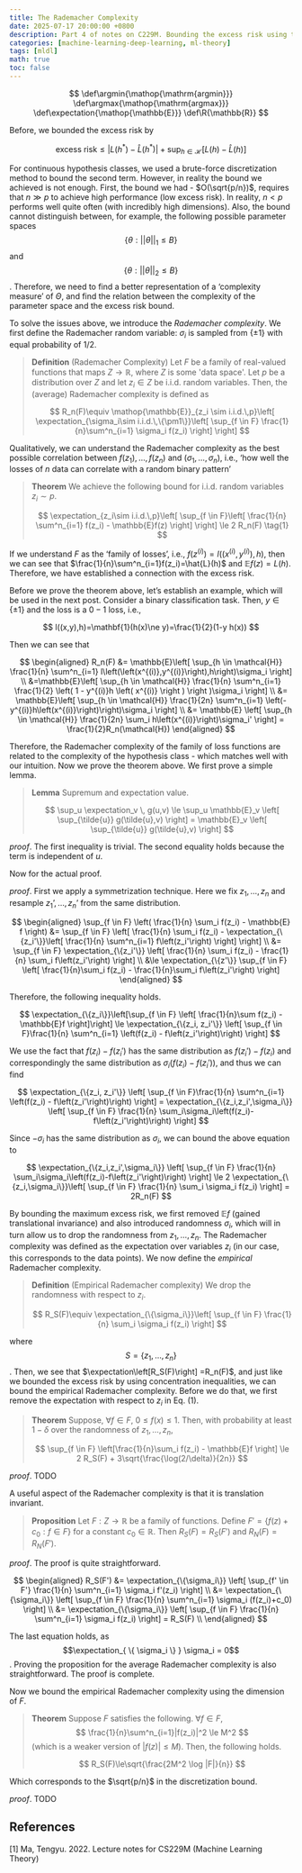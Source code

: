 ```yaml
---
title: The Rademacher Complexity
date: 2025-07-17 20:00:00 +0800
description: Part 4 of notes on C229M. Bounding the excess risk using the Rademacher complexity.
categories: [machine-learning-deep-learning, ml-theory]
tags: [mldl]
math: true
toc: false
---
```


$$
    \def\argmin{\mathop{\mathrm{argmin}}}
    \def\argmax{\mathop{\mathrm{argmax}}}
    \def\expectation{\mathop{\mathbb{E}}}
    \def\R{\mathbb{R}}
$$

Before, we bounded the excess risk by

$$
\text{excess risk} \le \left|L(h^*)-\hat{L}(h^*)\right|+\sup_{h \in \mathcal{H}} \left[L(h) - \hat{L}(h)\right]
$$

For continuous hypothesis classes, we used a brute-force discretization method to bound the second term. However, in reality the bound we achieved is not enough. First, the bound we had - $O(\sqrt{p/n})$, requires that $n \gg p$ to achieve high performance (low excess risk). In reality, $n < p$ performs well quite often (with incredibly high dimensions). Also, the bound cannot distinguish between, for example, the following possible parameter spaces
$$
\{\theta:||\theta||_1 \le B\}
$$ 
and 
$$
\{\theta:||\theta||_2 \le B\}
$$
. Therefore, we need to find a better representation of a ‘complexity measure’ of $\Theta$, and find the relation between the complexity of the parameter space and the excess risk bound.

To solve the issues above, we introduce the *Rademacher complexity*. We first define the Rademacher random variable: $\sigma_i$ is sampled from $\{\pm 1\}$ with equal probability of $1/2$.

> **Definition** (Rademacher Complexity) Let $F$ be a family of real-valued functions that maps $Z \to \mathbb{R}$, where $Z$ is some 'data space'. Let $p$ be a distribution over $Z$ and let $z_i \in Z$ be i.i.d. random variables. Then, the (average) Rademacher complexity is defined as
>
>$$
R_n(F)\equiv \mathop{\mathbb{E}}_{z_i \sim i.i.d.\,p}\left[ \expectation_{\sigma_i\sim i.i.d.\,\{\pm1\}}\left[ \sup_{f \in F} \frac{1}{n}\sum^n_{i=1} \sigma_i f(z_i) \right] \right]
>$$

Qualitatively, we can understand the Rademacher complexity as the best possible correlation between $f(z_1),\dots,f(z_n)$ and $(\sigma_1,\dots,\sigma_n)$, i.e., ‘how well the losses of $n$ data can correlate with a random binary pattern’

>**Theorem** We achieve the following bound for i.i.d. random variables $z_i \sim p$.
>
>$$
\expectation_{z_i\sim i.i.d.\,p}\left[ \sup_{f \in F}\left[ \frac{1}{n} \sum^n_{i=1} f(z_i) - \mathbb{E}f(z) \right] \right] \le 2 R_n(F) \tag{1}
>$$

 If we understand $F$ as the ‘family of losses’, i.e., $f(z^{(i)})=l\left(\left(x^{(i)},y^{(i)}\right),h\right)$, then we can see that $\frac{1}{n}\sum^n_{i=1}f(z_i)=\hat{L}(h)$ and $\mathbb{E}f(z) = L(h)$. Therefore, we have established a connection with the excess risk.

Before we prove the theorem above, let’s establish an example, which will be used in the next post. Consider a binary classification task. Then, $y \in \{\pm 1\}$ and the loss is a $0-1$ loss, i.e.,

$$
l((x,y),h)=\mathbf{1}(h(x)\ne y)=\frac{1}{2}(1-y h(x))
$$

Then we can see that

$$
\begin{aligned}
R_n(F) &= \mathbb{E}\left[ \sup_{h \in \mathcal{H}} \frac{1}{n} \sum^n_{i=1} l\left(\left(x^{(i)},y^{(i)}\right),h\right)\sigma_i \right] \\ 
       &=\mathbb{E}\left[ \sup_{h \in \mathcal{H}} \frac{1}{n} \sum^n_{i=1} \frac{1}{2} \left( 1 - y^{(i)}h \left( x^{(i)} \right ) \right )\sigma_i \right] \\ 
       &= \mathbb{E}\left[ \sup_{h \in \mathcal{H}} \frac{1}{2n} \sum^n_{i=1} \left(-y^{(i)}h\left(x^{(i)}\right)\right)\sigma_i \right] \\ 
       &= \mathbb{E} \left[ \sup_{h \in \mathcal{H}} \frac{1}{2n} \sum_i h\left(x^{(i)}\right)\sigma_i' \right] = \frac{1}{2}R_n(\mathcal{H})
\end{aligned}
$$

Therefore, the Rademacher complexity of the family of loss functions are related to the complexity of the hypothesis class - which matches well with our intuition. Now we prove the theorem above. We first prove a simple lemma.

>**Lemma** Supremum and expectation value.
>
>$$
\sup_u \expectation_v \, g(u,v) \le \sup_u \mathbb{E}_v \left[ \sup_{\tilde{u}} g(\tilde{u},v) \right] = \mathbb{E}_v \left[ \sup_{\tilde{u}} g(\tilde{u},v) \right]
>$$

_proof_. The first inequality is trivial. The second equality holds because the term is independent of $u$.

Now for the actual proof.

_proof_. First we apply a symmetrization technique. Here we fix $z_1,\dots,z_n$ and resample $z_1’,\dots,z_n’$ from the same distribution.

$$
\begin{aligned}
\sup_{f \in F} \left( \frac{1}{n} \sum_i f(z_i) - \mathbb{E} f \right) &= \sup_{f \in F} \left[ \frac{1}{n} \sum_i f(z_i) - \expectation_{\{z_i'\}}\left[ \frac{1}{n} \sum^n_{i=1} f\left(z_i'\right) \right] \right] \\ 
&= \sup_{f \in F} \expectation_{\{z_i'\}} \left[ \frac{1}{n} \sum_i f(z_i) - \frac{1}{n} \sum_i f\left(z_i'\right) \right] \\
&\le \expectation_{\{z'\}} \sup_{f \in F} \left[ \frac{1}{n}\sum_i f(z_i) - \frac{1}{n}\sum_i f\left(z_i'\right) \right]
\end{aligned}
$$

Therefore, the following inequality holds.

$$
\expectation_{\{z_i\}}\left[\sup_{f \in F} \left[ \frac{1}{n}\sum f(z_i) - \mathbb{E}f \right]\right]  \le \expectation_{\{z_i, z_i'\}} \left[ \sup_{f \in F}\frac{1}{n} \sum^n_{i=1} \left(f(z_i) - f\left(z_i'\right)\right) \right]
$$

We use the fact that $f(z_i) - f\left(z_i'\right)$ has the same distribution as $f\left(z_i'\right)-f(z_i)$ and correspondingly the same distribution as $\sigma_i\left(f(z_i) - f\left(z_i'\right)\right)$, and thus we can find

$$
\expectation_{\{z_i, z_i'\}} \left[ \sup_{f \in F}\frac{1}{n} \sum^n_{i=1} \left(f(z_i) - f\left(z_i'\right)\right) \right] = \expectation_{\{z_i,z_i',\sigma_i\}} \left[ \sup_{f \in F} \frac{1}{n} \sum_i\sigma_i\left(f(z_i)-f\left(z_i'\right)\right) \right]
$$

Since $-\sigma_i$ has the same distribution as $\sigma_i$, we can bound the above equation to

$$
\expectation_{\{z_i,z_i',\sigma_i\}} \left[ \sup_{f \in F} \frac{1}{n} \sum_i\sigma_i\left(f(z_i)-f\left(z_i'\right)\right) \right] \le 2 \expectation_{\{z_i,\sigma_i\}}\left[ \sup_{f \in F} \frac{1}{n} \sum_i \sigma_i f(z_i) \right] = 2R_n(F)
$$

By bounding the maximum excess risk, we first removed $\mathbb{E}f$ (gained translational invariance) and also introduced randomness $\sigma_i$, which will in turn allow us to drop the randomness from $z_1,\dots,z_n$. The Rademacher complexity was defined as the expectation over variables $z_i$ (in our case, this corresponds to the data points). We now define the _empirical_ Rademacher complexity.

>**Definition** (Empirical Rademacher complexity) We drop the randomness with respect to $z_i$.
>
>$$
R_S(F)\equiv \expectation_{\{\sigma_i\}}\left[ \sup_{f \in F} \frac{1}{n} \sum_i \sigma_i f(z_i) \right]
>$$

where $$S = \{ z_1,\dots,z_n \}$$. Then, we see that $\expectation\left[R_S(F)\right] =R_n(F)$, and just like we bounded the excess risk by using concentration inequalities, we can bound the empirical Rademacher complexity. Before we do that, we first remove the expectation with respect to $z_i$ in Eq. (1).

>**Theorem** Suppose, $\forall f \in F$, $0 \le f(x) \le 1$. Then, with probability at least $1 -\delta$ over the randomness of $z_1,\dots,z_n$, 
>
>$$
\sup_{f \in F} \left[\frac{1}{n}\sum_i f(z_i) - \mathbb{E}f \right] \le 2 R_S(F) + 3\sqrt{\frac{\log(2/\delta)}{2n}}
>$$

*proof*. TODO

A useful aspect of the Rademacher complexity is that it is translation invariant.

>**Proposition** Let $F:Z\to\mathbb{R}$ be a family of functions. Define $F'=\{f(z)+c_0 : f \in F\}$ for a constant $c_0 \in \mathbb{R}$. Then $R_S(F) = R_S(F')$ and $R_N(F) = R_N(F')$.

_proof_. The proof is quite straightforward.

$$
\begin{aligned}
R_S(F') &= \expectation_{\{\sigma_i\}} \left[ \sup_{f' \in F'} \frac{1}{n} \sum^n_{i=1} \sigma_i f'(z_i) \right] \\
        &= \expectation_{\{\sigma_i\}} \left[ \sup_{f \in F} \frac{1}{n} \sum^n_{i=1} \sigma_i (f(z_i)+c_0) \right] \\
        &= \expectation_{\{\sigma_i\}} \left[ \sup_{f \in F} \frac{1}{n} \sum^n_{i=1} \sigma_i f(z_i) \right] = R_S(F) \\
\end{aligned}
$$

The last equation holds, as $$\expectation_{ \{ \sigma_i \} } \sigma_i = 0$$. Proving the proposition for the average Rademacher complexity is also straightforward. The proof is complete.

Now we bound the empirical Rademacher complexity using the dimension of $F$.

>**Theorem** Suppose $F$ satisfies the following. $\forall f \in F$, 
>$$
\frac{1}{n}\sum^n_{i=1}|f(z_i)|^2 \le M^2
>$$
>(which is a weaker version of $|f(z)| \le M$). Then, the following holds.
>
>$$
R_S(F)\le\sqrt{\frac{2M^2 \log |F|}{n}}
>$$

Which corresponds to the $\sqrt{p/n}$ in the discretization bound. 

_proof_. TODO

## References
[1] Ma, Tengyu. 2022. Lecture notes for CS229M (Machine Learning Theory)